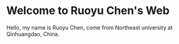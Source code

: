# Welcome to Ruoyu Chen's Web

Hello, my name is Ruoyu Chen, come from Northeast university at Qinhuangdao, China.
